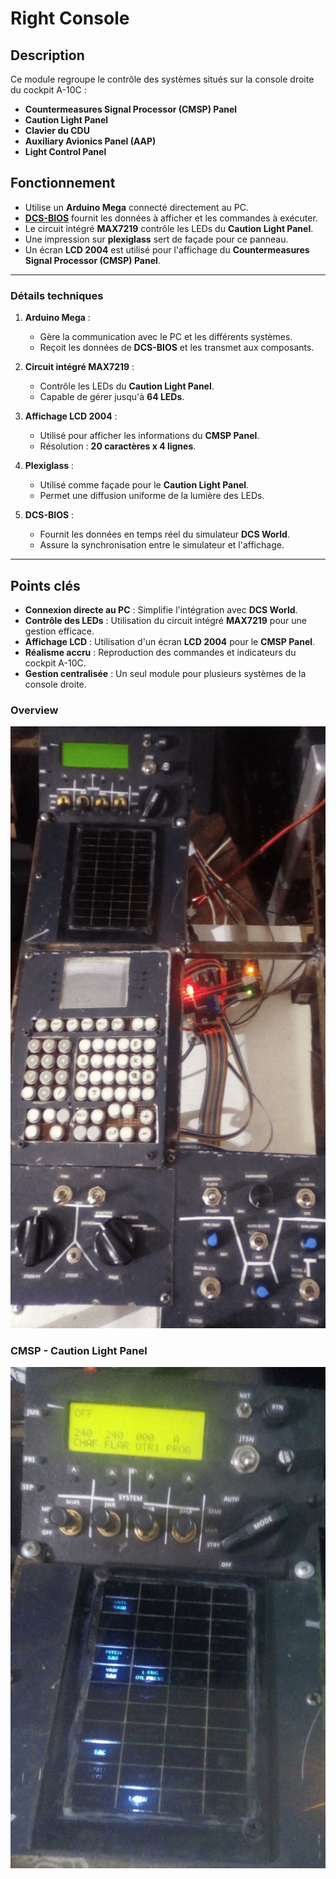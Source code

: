 # Right Console

## Description

Ce module regroupe le contrôle des systèmes situés sur la console droite du cockpit A-10C :  
- **Countermeasures Signal Processor (CMSP) Panel**  
- **Caution Light Panel**  
- **Clavier du CDU**  
- **Auxiliary Avionics Panel (AAP)**  
- **Light Control Panel**

## Fonctionnement

- Utilise un **Arduino Mega** connecté directement au PC.  
- **[DCS-BIOS](https://github.com/DCS-Skunkworks/dcs-bios)** fournit les données à afficher et les commandes à exécuter.  
- Le circuit intégré **MAX7219** contrôle les LEDs du **Caution Light Panel**.  
- Une impression sur **plexiglass** sert de façade pour ce panneau.  
- Un écran **LCD 2004** est utilisé pour l'affichage du **Countermeasures Signal Processor (CMSP) Panel**.

---

### Détails techniques

1. **Arduino Mega** :  
   - Gère la communication avec le PC et les différents systèmes.  
   - Reçoit les données de **DCS-BIOS** et les transmet aux composants.

2. **Circuit intégré MAX7219** :  
   - Contrôle les LEDs du **Caution Light Panel**.  
   - Capable de gérer jusqu'à **64 LEDs**.  

3. **Affichage LCD 2004** :  
   - Utilisé pour afficher les informations du **CMSP Panel**.  
   - Résolution : **20 caractères x 4 lignes**.

4. **Plexiglass** :  
   - Utilisé comme façade pour le **Caution Light Panel**.  
   - Permet une diffusion uniforme de la lumière des LEDs.

5. **DCS-BIOS** :  
   - Fournit les données en temps réel du simulateur **DCS World**.  
   - Assure la synchronisation entre le simulateur et l'affichage.

---

## Points clés

- **Connexion directe au PC** : Simplifie l'intégration avec **DCS World**.  
- **Contrôle des LEDs** : Utilisation du circuit intégré **MAX7219** pour une gestion efficace.  
- **Affichage LCD** : Utilisation d'un écran **LCD 2004** pour le **CMSP Panel**.  
- **Réalisme accru** : Reproduction des commandes et indicateurs du cockpit A-10C.  
- **Gestion centralisée** : Un seul module pour plusieurs systèmes de la console droite.

### Overview
![plot](./overview_right-console.png)


### CMSP - Caution Light Panel
![plot](./overview_cmps.png)
